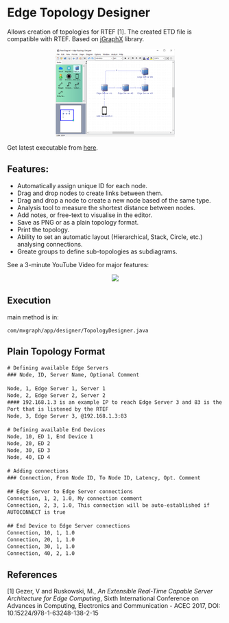 # Edge Topology Designer

Allows creation of topologies for RTEF [1]. The created ETD file is compatible with RTEF.
Based on [jGraphX](https://github.com/jgraph/jgraphx) library.

<p align="center">
  <img src="docs/images/topologyDesigner.PNG" width="55%">
</p>

Get latest executable from [here](https://github.com/vgezer/edgeTopologyDesigner/releases/latest).

## Features:

 - Automatically assign unique ID for each node.
 - Drag and drop nodes to create links between them.
 - Drag and drop a node to create a new node based of the same type.
 - Analysis tool to measure the shortest distance between nodes.
 - Add notes, or free-text to visualise in the editor.
 - Save as PNG or as a plain topology format.
 - Print the topology.
 - Ability to set an automatic layout (Hierarchical, Stack, Circle, etc.) analysing connections.
 - Greate groups to define sub-topologies as subdiagrams.

See a 3-minute YouTube Video for major features:

<p align="center">
	<a href="https://youtu.be/gANIcqrewVQ"><img src="http://img.youtube.com/vi/gANIcqrewVQ/0.jpg" width="55%"></a>
</p>

## Execution

main method is in:

    com/mxgraph/app/designer/TopologyDesigner.java
	
## Plain Topology Format

    # Defining available Edge Servers
    ### Node, ID, Server Name, Optional Comment
    
    Node, 1, Edge Server 1, Server 1
    Node, 2, Edge Server 2, Server 2
    #### 192.168.1.3 is an example IP to reach Edge Server 3 and 83 is the Port that is listened by the RTEF
    Node, 3, Edge Server 3, @192.168.1.3:83
    
    # Defining available End Devices
    Node, 10, ED 1, End Device 1
    Node, 20, ED 2
    Node, 30, ED 3
    Node, 40, ED 4
    
    # Adding connections
    ### Connection, From Node ID, To Node ID, Latency, Opt. Comment
    
    ## Edge Server to Edge Server connections
    Connection, 1, 2, 1.0, My connection comment
    Connection, 2, 3, 1.0, This connection will be auto-established if AUTOCONNECT is true 
    
    ## End Device to Edge Server connections
    Connection, 10, 1, 1.0
    Connection, 20, 1, 1.0
    Connection, 30, 1, 1.0
    Connection, 40, 2, 1.0

## References
[1] Gezer, V and Ruskowski, M., *An Extensible Real-Time Capable Server Architecture for Edge Computing*, 
Sixth International Conference on Advances in Computing, Electronics and Communication - ACEC 2017, DOI: 
10.15224/978-1-63248-138-2-15
